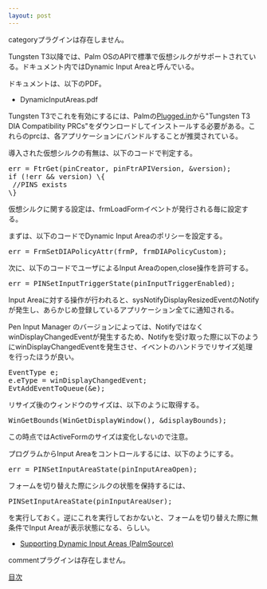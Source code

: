 ```yaml
---
layout: post
---
```

<p><span class="error">categoryプラグインは存在しません。</span></p>
<p>Tungsten T3以降では、Palm OSのAPIで標準で仮想シルクがサポートされている。ドキュメント内ではDynamic Input Areaと呼んでいる。</p>
<p>ドキュメントは、以下のPDF。</p>
<ul>
<li>DynamicInputAreas.pdf</li>
</ul>
<p>Tungsten T3でこれを有効にするには、Palmの<a href="http://pluggedin.palm.com/">Plugged.in</a>から&quot;Tungsten T3 DIA Compatibility PRCs&quot;をダウンロードしてインストールする必要がある。これらのprcは、各アプリケーションにバンドルすることが推奨されている。</p>
<p>導入された仮想シルクの有無は、以下のコードで判定する。</p>
<pre>err = FtrGet(pinCreator, pinFtrAPIVersion, &amp;version);
if (!err &amp;&amp; version) \{
 //PINS exists
\}
</pre>
<p>仮想シルクに関する設定は、frmLoadFormイベントが発行される毎に設定する。</p>
<p>まずは、以下のコードでDynamic Input Areaのポリシーを設定する。</p>
<pre>err = FrmSetDIAPolicyAttr(frmP, frmDIAPolicyCustom);
</pre>
<p>次に、以下のコードでユーザによるInput Areaのopen,close操作を許可する。</p>
<pre>err = PINSetInputTriggerState(pinInputTriggerEnabled);
</pre>
<p>Input Areaに対する操作が行われると、sysNotifyDisplayResizedEventのNotifyが発生し、あらかじめ登録しているアプリケーション全てに通知される。</p>
<p>Pen Input Manager のバージョンによっては、NotifyではなくwinDisplayChangedEventが発生するため、Notifyを受け取った際に以下のようにwinDisplayChangedEventを発生させ、イベントのハンドラでリサイズ処理を行ったほうが良い。</p>
<pre>EventType e;
e.eType = winDisplayChangedEvent;
EvtAddEventToQueue(&amp;e);
</pre>
<p>リサイズ後のウィンドウのサイズは、以下のように取得する。</p>
<pre>WinGetBounds(WinGetDisplayWindow(), &amp;displayBounds);
</pre>
<p>この時点ではActiveFormのサイズは変化しないので注意。</p>
<p>プログラムからInput Areaをコントロールするには、以下のようにする。</p>
<pre>err = PINSetInputAreaState(pinInputAreaOpen);
</pre>
<p>フォームを切り替えた際にシルクの状態を保持するには、</p>
<pre>PINSetInputAreaState(pinInputAreaUser);
</pre>
<p>を実行しておく。逆にこれを実行しておかないと、フォームを切り替えた際に無条件でInput Areaが表示状態になる、らしい。</p>
<ul>
<li><a href="http://www.palmsource.com/developers/newsletter/20031016.html#bullet1">Supporting Dynamic Input Areas (PalmSource)</a></li>
</ul>
<p><span class="error">commentプラグインは存在しません。</span> </p>
<p><a href="/?page=Palm+Tips" class="wikipage">目次</a></p>
